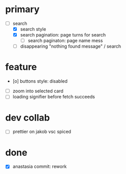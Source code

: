 # primary
- [ ] search 
  - [x] search style
  - [x] search pagination: page turns for search
    - [ ] search paginaton: page name mess 
  - [ ] disappearing "nothing found message" / search

# feature
- [o] buttons style: disabled
- [ ] zoom into selected card
- [ ] loading signifier before fetch succeeds

# dev collab
- [ ] prettier on jakob vsc spiced

# done
- [x] anastasia commit: rework

